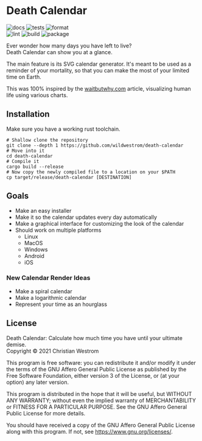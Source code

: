 # Death Calendar

![docs](https://github.com/wildwestrom/death-calendar/actions/workflows/docs.yml/badge.svg)
![tests](https://github.com/wildwestrom/death-calendar/actions/workflows/tests.yml/badge.svg)
![format](https://github.com/wildwestrom/death-calendar/actions/workflows/format.yml/badge.svg)<!-- markdownlint-disable-line MD013 -->  
![lint](https://github.com/wildwestrom/death-calendar/actions/workflows/lint.yml/badge.svg)
![build](https://github.com/wildwestrom/death-calendar/actions/workflows/build.yml/badge.svg)
![package](https://github.com/wildwestrom/death-calendar/actions/workflows/package.yml/badge.svg)

Ever wonder how many days you have left to live?  
Death Calendar can show you at a glance.

The main feature is its SVG calendar generator. It's meant to be used as a
reminder of your mortality, so that you can make the most of your limited time
on Earth.

This was 100% inspired by the
[waitbutwhy.com](https://waitbutwhy.com/2014/05/life-weeks.html) article,
visualizing human life using various charts.

## Installation

Make sure you have a working rust toolchain.

```shell
# Shallow clone the repository
git clone --depth 1 https://github.com/wildwestrom/death-calendar
# Move into it
cd death-calendar
# Compile it
cargo build --release
# Now copy the newly compiled file to a location on your $PATH
cp target/release/death-calendar [DESTINATION]
```

## Goals

- Make an easy installer
- Make it so the calendar updates every day automatically
- Make a graphical interface for customizing the look of the calendar
- Should work on multiple platforms
  - Linux
  - MacOS
  - Windows
  - Android
  - iOS

### New Calendar Render Ideas

- Make a spiral calendar
- Make a logarithmic calendar
- Represent your time as an hourglass

## License

Death Calendar: Calculate how much time you have until your ultimate demise.  
Copyright © 2021 Christian Westrom

This program is free software: you can redistribute it and/or modify it under
the terms of the GNU Affero General Public License as published by the Free
Software Foundation, either version 3 of the License, or (at your option) any
later version.

This program is distributed in the hope that it will be useful, but WITHOUT ANY
WARRANTY; without even the implied warranty of MERCHANTABILITY or FITNESS FOR A
PARTICULAR PURPOSE. See the GNU Affero General Public License for more details.

You should have received a copy of the GNU Affero General Public License along
with this program. If not, see <https://www.gnu.org/licenses/>.
